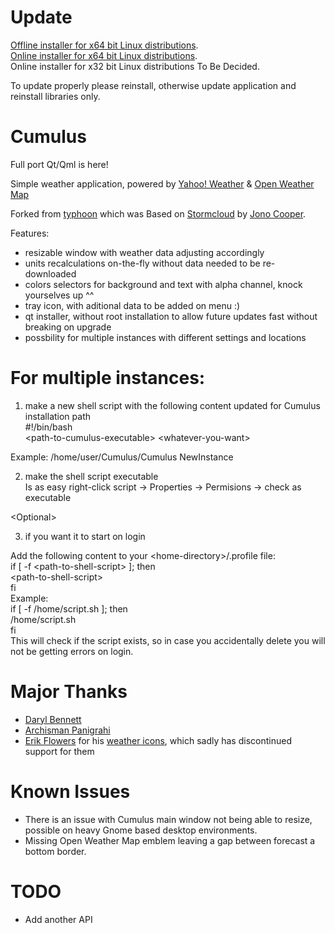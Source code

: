 # Update
[Offline installer for x64 bit Linux distributions](https://github.com/vadrian89/cumulus-qt/releases/tag/v3.0.2).  
[Online installer for x64 bit Linux distributions](https://github.com/vadrian89/cumulus-qt/releases/tag/V3.0.2).  
Online installer for x32 bit Linux distributions To Be Decided.

To update properly please reinstall, otherwise update application and reinstall libraries only.

# Cumulus

Full port Qt/Qml is here!

Simple weather application, powered by [Yahoo! Weather](http://weather.yahoo.com) & [Open Weather Map](http://openweathermap.org/)

Forked from [typhoon](https://github.com/apandada1/typhoon) which was
Based on [Stormcloud](https://github.com/consindo/stormcloud/) by [Jono Cooper](https://twitter.com/consindo).

Features:
- resizable window with weather data adjusting accordingly
- units recalculations on-the-fly without data needed to be re-downloaded
- colors selectors for background and text with alpha channel, knock yourselves up ^^
- tray icon, with aditional data to be added on menu :)
- qt installer, without root installation to allow future updates fast without breaking on upgrade
- possbility for multiple instances with different settings and locations

# For multiple instances:

1. make a new shell script with the following content updated for Cumulus installation path  
#!/bin/bash  
\<path-to-cumulus-executable> \<whatever-you-want>  

Example: /home/user/Cumulus/Cumulus NewInstance

2. make the shell script executable  
Is as easy right-click script -> Properties -> Permisions -> check as executable  

\<Optional>  

3. if you want it to start on login  

Add the following content to your \<home-directory>/.profile file:  
if [ -f \<path-to-shell-script> ]; then  
  \<path-to-shell-script>  
fi  
Example:  
if [ -f /home/script.sh ]; then  
  /home/script.sh  
fi  
This will check if the script exists, so in case you accidentally delete you will not be getting errors on login.

# Major Thanks
- [Daryl Bennett](https://github.com/kd8bny)
- [Archisman Panigrahi](https://github.com/apandada1)
- [Erik Flowers](https://github.com/erikflowers) for his [weather icons](https://github.com/erikflowers/weather-icons),
which sadly has discontinued support for them

# Known Issues
- There is an issue with Cumulus main window not being able to resize, possible on heavy Gnome based desktop environments.  
- Missing Open Weather Map emblem leaving a gap between forecast a bottom border.  

# TODO
- Add another API
